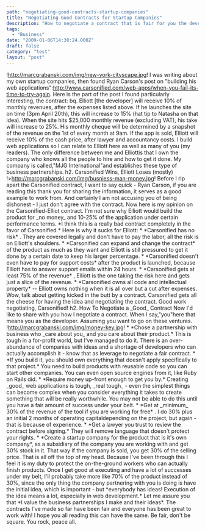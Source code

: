 ```yaml
---
path: "negotiating-good-contracts-startup-companies"
title: "Negotiating Good Contracts for Startup Companies"
description: "How to negotiate a contract that is fair for you the developer and the company you partner with."
tags: 
  - "Business"
date: "2009-01-06T14:30:24.000Z"
draft: false
category: "test"
layout: "post"
---
```


!http://marcgrabanski.com/img/new-york-cityscape.jpg! I was writing about my own startup companies, then found Ryan Carson's post on "building his web applications":http://www.carsonified.com/web-apps/when-you-fail-its-time-to-try-again. Here is the part of the post I found particularly interesting, the contract: bq. Elliott \[the developer\] will receive 10% of monthly revenues, after the expenses listed above. If he launches the site on time (3pm April 20th), this will increase to 15% (hat tip to Natasha on that idea). When the site hits $25,000 monthly revenue (excluding VAT), his take will increase to 25%. His monthly cheque will be determined by a snapshot of the revenue on the 1st of every month at 9am. If the app is sold, Elliott will receive 10% of the cash price, after lawyer and accountancy costs. I build web applications so I can relate to Elliott here as well as many of you (my readers). The only difference between me and Elliottis that I own the company who knows all the people to hire and how to get it done. My company is called,"MJG International"and establishes these type of business partnerships. h2. Carsonified Wins, Elliott Loses (mostly) !>http://marcgrabanski.com/img/busniess-man-money.jpg! Before I rip apart the Carsonified contract, I want to say quick - Ryan Carson, if you are reading this thank you for sharing the information, it serves as a good example to work from. And certainly I am not accusing you of being dishonest - I just don't agree with the contract. Now here is my opinion on the Carsonified-Elliot contract. I'm not sure why Elliott would build the product for \_no money\_ and 10-25% of the application under certain performance terms. \*I think this is a really bad contract completely in the favor of Carsonified.\* Here is why it sucks for Elliott: * \*Carsonified has no risk\* . They are covered legally and don't have to pay the labor, all the risk is on Elliott's shoulders. * \*Carsonified can expand and change the contract\* of the product as much as they want and Elliott is still pressured to get it done by a certain date to keep his larger percentage. * \*Carsonified doesn't even have to pay for support costs\* after the product is launched, because Elliott has to answer support emails within 24 hours. * \*Carsonified gets at least 75% of the revenue\* , Elliott is the one taking the risk here and gets just a slice of the revenue. * \*Carsonified owns all code and intellectual property\* -- Elliott owns nothing when it is all over but a cut after expenses. Wow, talk about getting kicked in the butt by a contract. Carsonified gets all the cheese for having the idea and negotiating the contract. Good work negotiating, Carsonified! h2. How To Negotiate a \_Good\_ Contract Now I'd like to share with you how I negotiate a contract. When I say,"you"here that means you as the developer. Assuming you want to go on these ventures. !http://marcgrabanski.com/img/money-key.jpg! * \*Chose a partnership with business who \_care about you\_ and you care about their product.\* This is tough in a for-profit world, but I've managed to do it. There is an over-abundance of companies with ideas and a shortage of developers who can actually accomplish it - know that as leverage to negotiate a fair contract. * \*If you build it, you should own everything that doesn't apply specifically to that project.\* You need to build products with reusable code so you can start other companies. You can even open source engines from it, like Ruby on Rails did. * \*Require money up-front enough to get you by.\* Creating \_good\_ web applications is tough, \_real tough\_ - even the simplest things can become complex when you consider everything it takes to create something that will be really worthwhile. You may not be able to do this until you have a fair amount of success under your belt. * \*Get at \_minimum\_ 30% of the revenue of the tool if you are working for free\* . I do 30% plus an initial 2 months of operating capitaldepending on the project, but again - that is because of experience. * \*Get a lawyer you trust to review the contract before signing.\* They will remove language that doesn't protect your rights. * \*Create a startup company for the product that is it's own company\*, as a subsidiary of the company you are working with and get 30% stock in it. That way if the company is sold, you get 30% of the selling price. That is all off the top of my head. Because I've been through this I feel it is my duty to protect the on-the-ground workers who can actually finish products. Once I get good at executing and have a lot of successes under my belt, I'll probably take more like 70% of the product instead of 30%, since the only thing the company partnering with you is doing is have the initial idea, which is important - but \*everybody has ideas! Execution of the idea means a lot, especially in web development.\* Let me assure you that \*I value the business partnerships I make and their ideas\*. The contracts I've made so far have been fair and everyone has been great to work with! I hope you all reading this can have the same. Be fair, don't be square. You rock, peace all.